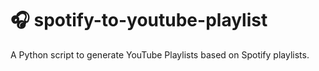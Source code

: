 # 🎧 spotify-to-youtube-playlist
A Python script to generate YouTube Playlists based on Spotify playlists.
